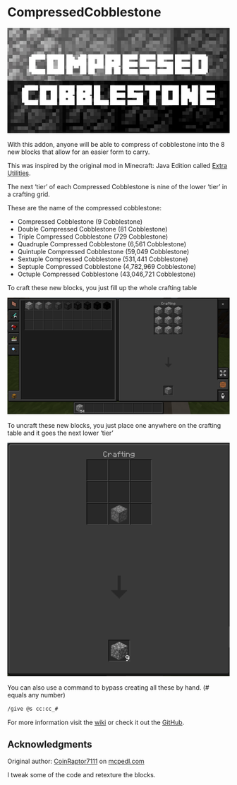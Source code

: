 # CompressedCobblestone

![background](background.jpg)

With this addon, anyone will be able to compress of cobblestone into the 8 new blocks that allow for an easier form to carry.

This was inspired by the original mod in Minecraft: Java Edition called [Extra Utilities](https://ftbwiki.org/Extra_Utilities).

The next ‘tier’ of each Compressed Cobblestone is nine of the lower ‘tier’ in a crafting grid.

These are the name of the compressed cobblestone:
- Compressed Cobblestone (9 Cobblestone)
- Double Compressed Cobblestone (81 Cobblestone)
- Triple Compressed Cobblestone (729 Cobblestone)
- Quadruple Compressed Cobblestone (6,561 Cobblestone)
- Quintuple Compressed Cobblestone (59,049 Cobblestone)
- Sextuple Compressed Cobblestone (531,441 Cobblestone)
- Septuple Compressed Cobblestone (4,782,969 Cobblestone)
- Octuple Compressed Cobblestone (43,046,721 Cobblestone)

To craft these new blocks, you just fill up the whole crafting table

![crafting menu](crafting_menu.png)

To uncraft these new blocks, you just place one anywhere on the crafting table and it goes the next lower ‘tier’

![de-craft menu](decrafting_menu.png)

You can also use a command to bypass creating all these by hand. (# equals any number)

```txt
/give @s cc:cc_#
```

For more information visit the [wiki](https://ftbwiki.org/Compressed_Cobblestone_(Extra_Utilities)) or check it out the [GitHub](https://github.com/PiSaucer/MiniExtraUtilities).

## Acknowledgments
Original author: [CoinRaptor7111](https://mcpedl.com/user/coinraptor7111/) on [mcpedl.com](https://mcpedl.com/compressed-cobblestone-addon/)

I tweak some of the code and retexture the blocks.
